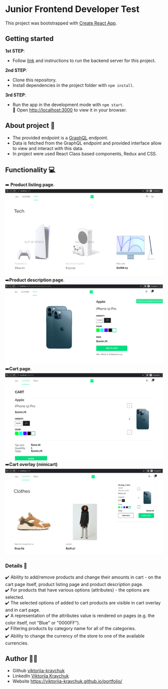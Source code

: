 # Junior Frontend Developer Test


This project was bootstrapped with [Create React App](https://github.com/facebook/create-react-app).

## Getting started

**1st STEP**:  

- Follow [link](https://github.com/scandiweb/junior-react-endpoint) and instructions to run the backend server for this project.  

**2nd STEP**:  

- Clone this repository.  
- Install dependencies in the project folder with `npm install`.  

**3rd STEP**:  

- Run the app in the development mode with `npm start`.  
🚀 Open [http://localhost:3000](http://localhost:3000) to view it in your browser.

## About project 📖  

- The provided endpoint is a [GraphQL](https://graphql.org/learn/) endpoint.  
- Data is fetched from the GraphQL endpoint and provided interface allow to view and interact with this data.  
- In project were used React Class based components, Redux and CSS.

## Functionality 💻

➡️ **Product listing page**.  
![products](/pdfs/products.png)
➡️**Product description page**.  
![pdp](/pdfs/pdp.png)
➡️**Cart page**.  
![cart](/pdfs/cart.png)
➡️**Cart overlay (minicart)**
![minicart](/pdfs/minicart.png)

### Details 📝  

✔️ Ability to add/remove products and change their amounts in cart - on the cart page itself, product listing page and product description page.  
✔️ For products that have various options (attributes) - the options are selected.  
✔️ The selected options of added to cart products are visible in cart overlay and in cart page.  
✔️ A representation of the attributes value is rendered on pages (e.g. the color itself, not "Blue" or "0000FF").  
✔️ Filtering products by category name for all of the categories.  
✔️ Ability to change the currency of the store to one of the available currencies.  

## Author 👩‍💻 

- Github [viktoriia-kravchuk](https://github.com/viktoriia-kravchuk)
- LinkedIn [Viktoriia Kravchuk](www.linkedin.com/in/viktoriia-kravchuk)
- Website <https://viktoriia-kravchuk.github.io/portfolio/>  
